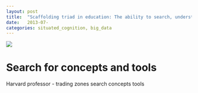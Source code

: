 ```yaml
---
layout: post
title:  "Scaffolding triad in education: The ability to search, understand key concepts and play with field-specific tools"
date:   2013-07-
categories: situated_cognition, big_data
---
```


![](http://www.clker.com/cliparts/9/a/c/3/11971494591216069200nlyl_orange_triangle.svg.hi.png)

# Search for concepts and tools

Harvard professor - trading zones
search
concepts
tools
